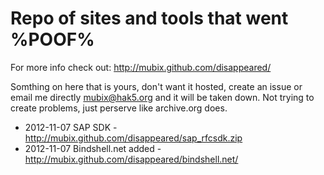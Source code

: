 Repo of sites and tools that went %POOF%
===========

For more info check out: http://mubix.github.com/disappeared/

Somthing on here that is yours, don't want it hosted, create an issue or 
email me directly mubix@hak5.org and it will be taken down. Not trying to
create problems, just perserve like archive.org does.

* 2012-11-07 SAP SDK - http://mubix.github.com/disappeared/sap_rfcsdk.zip
* 2012-11-07 Bindshell.net added - http://mubix.github.com/disappeared/bindshell.net/

